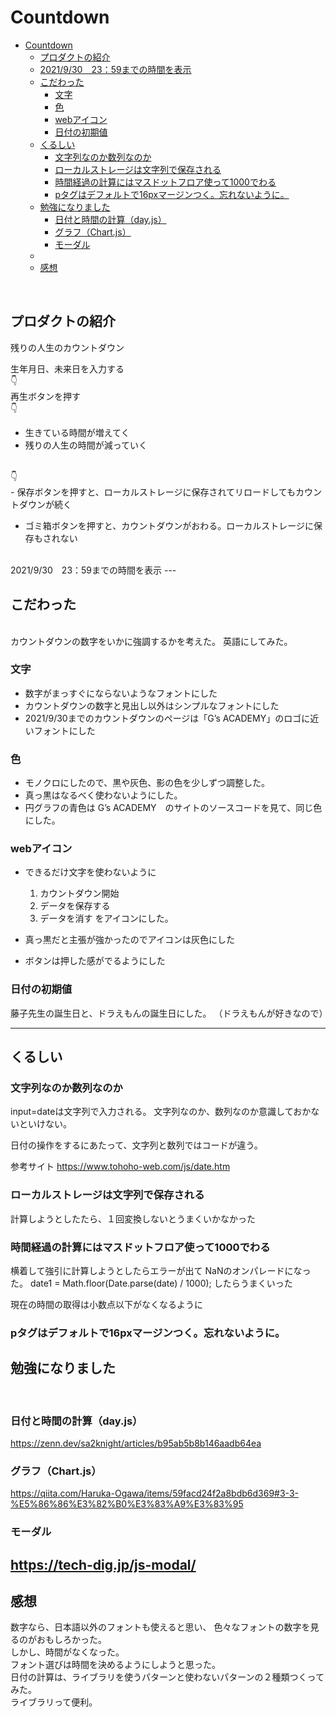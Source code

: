 # Countdown

- [Countdown](#countdown)
  - [プロダクトの紹介](#プロダクトの紹介)
  - [2021/9/30　23：59までの時間を表示](#20219302359までの時間を表示)
  - [こだわった](#こだわった)
    - [文字](#文字)
    - [色](#色)
    - [webアイコン](#webアイコン)
    - [日付の初期値](#日付の初期値)
  - [くるしい](#くるしい)
    - [文字列なのか数列なのか](#文字列なのか数列なのか)
    - [ローカルストレージは文字列で保存される](#ローカルストレージは文字列で保存される)
    - [時間経過の計算にはマスドットフロア使って1000でわる](#時間経過の計算にはマスドットフロア使って1000でわる)
    - [pタグはデフォルトで16pxマージンつく。忘れないように。](#pタグはデフォルトで16pxマージンつく忘れないように)
  - [勉強になりました](#勉強になりました)
    - [日付と時間の計算（day.js）](#日付と時間の計算dayjs)
    - [グラフ（Chart.js）](#グラフchartjs)
    - [モーダル](#モーダル)
  - [<br>](#)
  - [感想](#感想)

<br>

## プロダクトの紹介

残りの人生のカウントダウン

生年月日、未来日を入力する
<br>
👇
<br>
再生ボタンを押す
<br>
👇
<br>
- 生きている時間が増えてく
- 残りの人生の時間が減っていく
<br>
👇
<br>
- 保存ボタンを押すと、ローカルストレージに保存されてリロードしてもカウントダウンが続く

- ゴミ箱ボタンを押すと、カウントダウンがおわる。ローカルストレージに保存もされない

<br>
2021/9/30　23：59までの時間を表示
---

## こだわった
<br>
カウントダウンの数字をいかに強調するかを考えた。
英語にしてみた。

### 文字
- 数字がまっすぐにならないようなフォントにした
- カウントダウンの数字と見出し以外はシンプルなフォントにした
-  2021/9/30までのカウントダウンのページは「G’s ACADEMY」のロゴに近いフォントにした


### 色
- モノクロにしたので、黒や灰色、影の色を少しずつ調整した。
- 真っ黒はなるべく使わないようにした。
- 円グラフの青色は  G’s ACADEMY　のサイトのソースコードを見て、同じ色にした。

### webアイコン
- できるだけ文字を使わないように
  1. カウントダウン開始
  2. データを保存する
  3. データを消す
   をアイコンにした。

- 真っ黒だと主張が強かったのでアイコンは灰色にした
- ボタンは押した感がでるようにした

### 日付の初期値
藤子先生の誕生日と、ドラえもんの誕生日にした。
（ドラえもんが好きなので）

---

## くるしい

### 文字列なのか数列なのか
input=dateは文字列で入力される。
文字列なのか、数列なのか意識しておかないといけない。

日付の操作をするにあたって、文字列と数列ではコードが違う。

参考サイト
https://www.tohoho-web.com/js/date.htm

### ローカルストレージは文字列で保存される
計算しようとしたたら、１回変換しないとうまくいかなかった<br>

### 時間経過の計算にはマスドットフロア使って1000でわる

横着して強引に計算しようとしたらエラーが出て
NaNのオンパレードになった。
 date1 = Math.floor(Date.parse(date) / 1000);
 したらうまくいった

 現在の時間の取得は小数点以下がなくなるように
<br>
### pタグはデフォルトで16pxマージンつく。忘れないように。

## 勉強になりました
<br>

### 日付と時間の計算（day.js）
https://zenn.dev/sa2knight/articles/b95ab5b8b146aadb64ea
<br>

### グラフ（Chart.js）
https://qiita.com/Haruka-Ogawa/items/59facd24f2a8bdb6d369#3-3-%E5%86%86%E3%82%B0%E3%83%A9%E3%83%95
<br>

### モーダル
https://tech-dig.jp/js-modal/
<br>
---

## 感想

数字なら、日本語以外のフォントも使えると思い、
色々なフォントの数字を見るのがおもしろかった。
<br>
しかし、時間がなくなった。
<br>
フォント選びは時間を決めるようにしようと思った。
<br>
日付の計算は、ライブラリを使うパターンと使わないパターンの２種類つくってみた。
<br>
ライブラリって便利。
